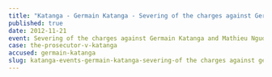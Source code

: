 ```yaml
---
title: "Katanga - Germain Katanga - Severing of the charges against Germain Katanga and Mathieu Ngudjolo Chui"
published: true
date: 2012-11-21
event: Severing of the charges against Germain Katanga and Mathieu Ngudjolo Chui
case: the-prosecutor-v-katanga
accused: germain-katanga
slug: katanga-events-germain-katanga-severing-of the charges against germain katanga and mathieu ngudjolo chui
---
```

